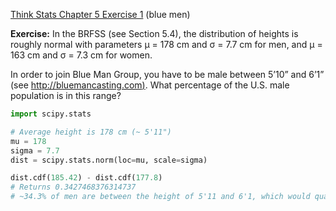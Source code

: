 [Think Stats Chapter 5 Exercise 1](http://greenteapress.com/thinkstats2/html/thinkstats2006.html#toc50) (blue men)

**Exercise:** In the BRFSS (see Section 5.4), the distribution of heights is roughly normal with parameters µ = 178 cm and σ = 7.7 cm for men, and µ = 163 cm and σ = 7.3 cm for women.

In order to join Blue Man Group, you have to be male between 5’10” and 6’1” (see [http://bluemancasting.com)](http://bluemancasting.com%29/). What percentage of the U.S. male population is in this range?

```python
import scipy.stats

# Average height is 178 cm (~ 5'11")
mu = 178
sigma = 7.7
dist = scipy.stats.norm(loc=mu, scale=sigma)

dist.cdf(185.42) - dist.cdf(177.8)
# Returns 0.3427468376314737
# ~34.3% of men are between the height of 5'11 and 6'1, which would qualify them to join the Blue Man Group.
```


